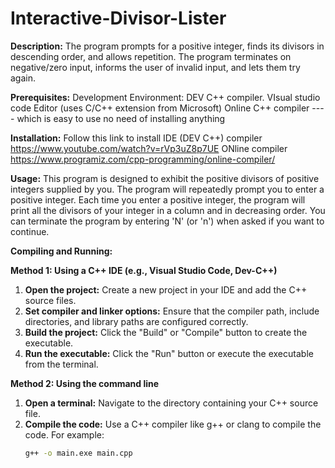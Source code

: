 # Interactive-Divisor-Lister

**Description:**
The program prompts for a positive integer, finds its divisors in descending order, and allows repetition. The program terminates on negative/zero input, informs the user of invalid input, and lets them try again.

**Prerequisites:**
Development Environment: 
DEV C++ compiler.
VIsual studio code Editor (uses C/C++ extension from Microsoft)
Online C++ compiler ---- which is easy to use no need of installing anything 

**Installation:**
Follow this link to install IDE (DEV C++) compiler https://www.youtube.com/watch?v=rVp3uZ8p7UE
ONline compiler https://www.programiz.com/cpp-programming/online-compiler/

**Usage:**
This program is designed to exhibit the positive divisors of positive integers supplied by you.
The program will repeatedly prompt you to enter a positive integer.
Each time you enter a positive integer, the program will print all the divisors of your integer in a column and in decreasing order.
You can terminate the program by entering 'N' (or 'n') when asked if you want to continue.

**Compiling and Running:**

**Method 1: Using a C++ IDE (e.g., Visual Studio Code, Dev-C++)**
1. **Open the project:** Create a new project in your IDE and add the C++ source files.
2. **Set compiler and linker options:** Ensure that the compiler path, include directories, and library paths are configured correctly.
3. **Build the project:** Click the "Build" or "Compile" button to create the executable.
4. **Run the executable:** Click the "Run" button or execute the executable from the terminal.

**Method 2: Using the command line**
1. **Open a terminal:** Navigate to the directory containing your C++ source file.
2. **Compile the code:** Use a C++ compiler like g++ or clang to compile the code. For example:
   ```bash
   g++ -o main.exe main.cpp
